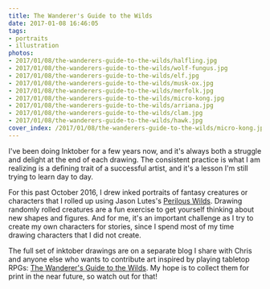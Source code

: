 ```yaml
---
title: The Wanderer's Guide to the Wilds
date: 2017-01-08 16:46:05
tags:
- portraits
- illustration
photos:
- 2017/01/08/the-wanderers-guide-to-the-wilds/halfling.jpg
- 2017/01/08/the-wanderers-guide-to-the-wilds/wolf-fungus.jpg
- 2017/01/08/the-wanderers-guide-to-the-wilds/elf.jpg
- 2017/01/08/the-wanderers-guide-to-the-wilds/musk-ox.jpg
- 2017/01/08/the-wanderers-guide-to-the-wilds/merfolk.jpg
- 2017/01/08/the-wanderers-guide-to-the-wilds/micro-kong.jpg
- 2017/01/08/the-wanderers-guide-to-the-wilds/arriana.jpg
- 2017/01/08/the-wanderers-guide-to-the-wilds/clam.jpg
- 2017/01/08/the-wanderers-guide-to-the-wilds/hawk.jpg
cover_index: /2017/01/08/the-wanderers-guide-to-the-wilds/micro-kong.jpg
---
```

I've been doing Inktober for a few years now, and it's always both a struggle and delight at the end of each drawing. The consistent practice is what I am realizing is a defining trait of a successful artist, and it's a lesson I'm still trying to learn day to day.

For this past October 2016, I drew inked portraits of fantasy creatures or characters that I rolled up using Jason Lutes's [Perilous Wilds](http://www.drivethrurpg.com/product/156979/The-Perilous-Wilds). Drawing randomly rolled creatures are a fun exercise to get yourself thinking about new shapes and figures. And for me, it's an important challenge as I try to create my own characters for stories, since I spend most of my time drawing characters that I did not create.

The full set of inktober drawings are on a separate blog I share with Chris and anyone else who wants to contribute art inspired by playing tabletop RPGs: [The Wanderer's Guide to the Wilds](http://wanderersguide.tothewilds.online/). My hope is to collect them for print in the near future, so watch out for that!
